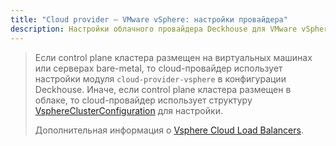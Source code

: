 ```yaml
---
title: "Cloud provider — VMware vSphere: настройки провайдера"
description: Настройки облачного провайдера Deckhouse для VMware vSphere.
---
```


> Если control plane кластера размещен на виртуальных машинах или серверах bare-metal, то cloud-провайдер использует настройки модуля `cloud-provider-vsphere` в конфигурации Deckhouse. Иначе, если control plane кластера размещен в облаке, то cloud-провайдер использует структуру [VsphereClusterConfiguration](#vsphereclusterconfiguration) для настройки.
>
> Дополнительная информация о [Vsphere Cloud Load Balancers](https://github.com/kubernetes/cloud-provider-vsphere/tree/master/pkg/cloudprovider/vsphere/loadbalancer).

<!-- SCHEMA -->
